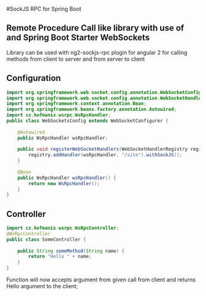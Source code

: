 #SockJS RPC for Spring Boot

## Remote Procedure Call like library with use of and Spring Boot Starter WebSockets

Library can be used with ng2-sockjs-rpc plugin for angular 2 for calling methods from client to server and from server to client

## Configuration
```java
import org.springframework.web.socket.config.annotation.WebSocketConfigurer;
import org.springframework.web.socket.config.annotation.WebSocketHandlerRegistry;
import org.springframework.context.annotation.Bean;
import org.springframework.beans.factory.annotation.Autowired;
import cz.hofmanix.wsrpc.WsRpcHandler;
public class WebSocketsConfig extends WebSocketConfigurer {
    
    @Autowired
    public WsRpcHandler wsRpcHandler;
    
    public void registerWebSocketHandlers(WebSocketHandlerRegistry registry) {
        registry.addHandler(wsRpcHandler, "/site").withSockJS();
    }
    
    @Bean
    public WsRpcHandler wsRpcHandler() {
        return new WsRpcHandler();
    }
}
```

## Controller
```java
import cz.hofmanix.wsrpc.WsRpcController;
@WsRpcController
public class SomeController {
    
    public String someMethod(String name) {
        return "Hello " + name;
    }
}
```

Function will now accepts argument from given call from client and returns Hello argument to the client;